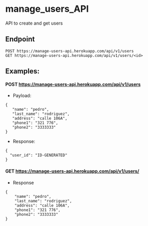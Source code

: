 # manage_users_API
 API to create and get users
 
 
 ## Endpoint
 
 ```
 POST https://manage-users-api.herokuapp.com/api/v1/users
 GET https://manage-users-api.herokuapp.com/api/v1/users/<id>
 ```
 
 ## Examples:
 #### POST https://manage-users-api.herokuapp.com/api/v1/users
  
 * Payload:
 ```
 {
    "name": "pedro",
    "last_name": "rodriguez",
    "address": "calle 106A",
    "phone1": "321 776",
    "phone2": "3333333"
}
```
* Response:
```
{
  "user_id": "ID-GENERATED"
}
```
#### GET https://manage-users-api.herokuapp.com/api/v1/users/<id>
* Response
```
{
    "name": "pedro",
    "last_name": "rodriguez",
    "address": "calle 106A",
    "phone1": "321 776",
    "phone2": "3333333"
}
```
